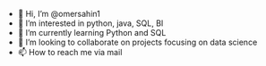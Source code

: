 - 👋 Hi, I’m @omersahin1
- 👀 I’m interested in python, java, SQL, BI
- 🌱 I’m currently learning Python and SQL
- 💞️ I’m looking to collaborate on projects focusing on data science
- 📫 How to reach me via mail

<!---
omersahin1/omersahin1 is a ✨ special ✨ repository because its `README.md` (this file) appears on your GitHub profile.
You can click the Preview link to take a look at your changes.
--->
